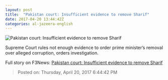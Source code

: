 ```yaml
---
layout: post
title:  "Pakistan court: Insufficient evidence to remove Sharif"
date: 2017-04-20 13:44:42Z
categories: al-jazeera-english
---
```


![Pakistan court: Insufficient evidence to remove Sharif](http://www.aljazeera.com/mritems/Images/2017/4/20/1f148eecfe394e1aa718e3ec542fdfc1_18.jpg)

Supreme Court rules not enough evidence to order prime minister’s removal over alleged corruption, orders investigation.


Full story on F3News: [Pakistan court: Insufficient evidence to remove Sharif](http://www.f3nws.com/n/jSefhB)

> Posted on: Thursday, April 20, 2017 6:44:42 PM
